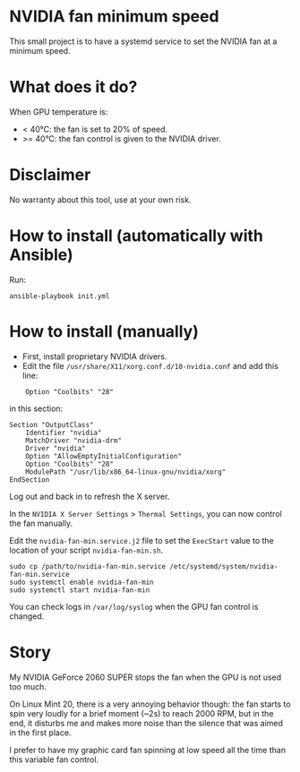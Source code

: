 # NVIDIA fan minimum speed

This small project is to have a systemd service to set the NVIDIA fan at a minimum speed.

# What does it do?

When GPU temperature is:

- < 40°C: the fan is set to 20% of speed.
- \>= 40°C: the fan control is given to the NVIDIA driver.

# Disclaimer

No warranty about this tool, use at your own risk.

# How to install (automatically with Ansible)

Run:

```
ansible-playbook init.yml
```

# How to install (manually)

- First, install proprietary NVIDIA drivers.
- Edit the file `/usr/share/X11/xorg.conf.d/10-nvidia.conf` and add this line:

```
    Option "Coolbits" "28"
```

in this section:

```
Section "OutputClass"
    Identifier "nvidia"
    MatchDriver "nvidia-drm"
    Driver "nvidia"
    Option "AllowEmptyInitialConfiguration"
    Option "Coolbits" "28"
    ModulePath "/usr/lib/x86_64-linux-gnu/nvidia/xorg"
EndSection
```

Log out and back in to refresh the X server.

In the `NVIDIA X Server Settings` > `Thermal Settings`, you can now control the fan manually.

Edit the `nvidia-fan-min.service.j2` file to set the `ExecStart` value to the location of your script `nvidia-fan-min.sh`.

```
sudo cp /path/to/nvidia-fan-min.service /etc/systemd/system/nvidia-fan-min.service
sudo systemctl enable nvidia-fan-min
sudo systemctl start nvidia-fan-min
```

You can check logs in `/var/log/syslog` when the GPU fan control is changed.

# Story

My NVIDIA GeForce 2060 SUPER stops the fan when the GPU is not used too much.

On Linux Mint 20, there is a very annoying behavior though: the fan starts to spin very loudly for a brief moment (~2s)
to reach 2000 RPM, but in the end, it disturbs me and makes more noise than the silence that was aimed in the first
place.

I prefer to have my graphic card fan spinning at low speed all the time than this variable fan control.
